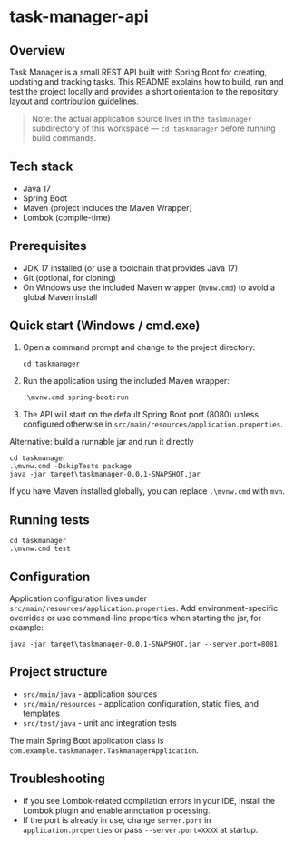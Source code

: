 # task-manager-api

## Overview

Task Manager is a small REST API built with Spring Boot for creating, updating and tracking tasks. This README explains how to build, run and test the project locally and provides a short orientation to the repository layout and contribution guidelines.

> Note: the actual application source lives in the `taskmanager` subdirectory of this workspace — `cd taskmanager` before running build commands.

## Tech stack

- Java 17
- Spring Boot
- Maven (project includes the Maven Wrapper)
- Lombok (compile-time)

## Prerequisites

- JDK 17 installed (or use a toolchain that provides Java 17)
- Git (optional, for cloning)
- On Windows use the included Maven wrapper (`mvnw.cmd`) to avoid a global Maven install

## Quick start (Windows / cmd.exe)

1. Open a command prompt and change to the project directory:

   ```
   cd taskmanager
   ```

2. Run the application using the included Maven wrapper:

   ```
   .\mvnw.cmd spring-boot:run
   ```

3. The API will start on the default Spring Boot port (8080) unless configured otherwise in `src/main/resources/application.properties`.

Alternative: build a runnable jar and run it directly

```
cd taskmanager
.\mvnw.cmd -DskipTests package
java -jar target\taskmanager-0.0.1-SNAPSHOT.jar
```

If you have Maven installed globally, you can replace `.\mvnw.cmd` with `mvn`.

## Running tests

```
cd taskmanager
.\mvnw.cmd test
```

## Configuration

Application configuration lives under `src/main/resources/application.properties`. Add environment-specific overrides or use command-line properties when starting the jar, for example:

```
java -jar target\taskmanager-0.0.1-SNAPSHOT.jar --server.port=8081
```

## Project structure

- `src/main/java` - application sources
- `src/main/resources` - application configuration, static files, and templates
- `src/test/java` - unit and integration tests

The main Spring Boot application class is `com.example.taskmanager.TaskmanagerApplication`.

## Troubleshooting

- If you see Lombok-related compilation errors in your IDE, install the Lombok plugin and enable annotation processing.
- If the port is already in use, change `server.port` in `application.properties` or pass `--server.port=XXXX` at startup.
